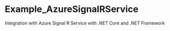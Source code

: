 # Example_AzureSignalRService
Integration with Azure Signal R Service with .NET Core and .NET Framework
